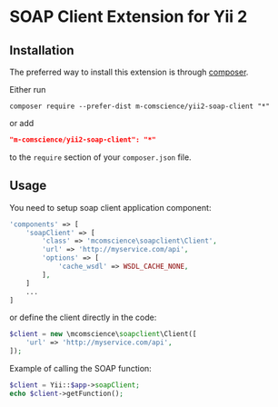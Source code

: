 SOAP Client Extension for Yii 2
==============================

Installation
------------

The preferred way to install this extension is through [composer](http://getcomposer.org/download/).

Either run

```
composer require --prefer-dist m-comscience/yii2-soap-client "*"
```

or add

```json
"m-comscience/yii2-soap-client": "*"
```

to the `require` section of your `composer.json` file.

Usage
-----

You need to setup soap client application component:

```php
'components' => [
    'soapClient' => [
        'class' => 'mcomscience\soapclient\Client',
        'url' => 'http://myservice.com/api',
        'options' => [
            'cache_wsdl' => WSDL_CACHE_NONE,
        ],
    ]
    ...
]
```

or define the client directly in the code:

```php
$client = new \mcomscience\soapclient\Client([
    'url' => 'http://myservice.com/api',
]);
```

Example of calling the SOAP function:

```php
$client = Yii::$app->soapClient;
echo $client->getFunction();
```
